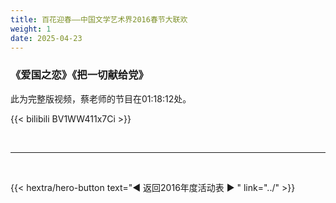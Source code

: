 ```yaml
---
title: 百花迎春——中国文学艺术界2016春节大联欢
weight: 1
date: 2025-04-23
---
```


### 《爱国之恋》《把一切献给党》

此为完整版视频，蔡老师的节目在01:18:12处。

{{< bilibili BV1WW411x7Ci >}}

<br>
<hr>
<br>

{{< hextra/hero-button text="◀ 返回2016年度活动表 ▶ " link="../" >}}

